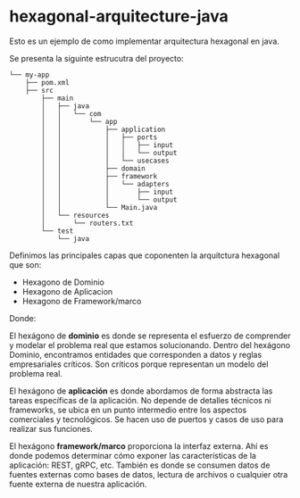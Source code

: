 # hexagonal-arquitecture-java

Esto es un ejemplo de como implementar arquitectura hexagonal en java.

Se presenta la siguinte estrucutra del proyecto:

```
└── my-app
    ├── pom.xml
    ├── src
        ├── main
        │   ├── java
        │   │   └── com
        │   │       └── app
        │   │           ├── application
        │   │           │   ├── ports
        │   │           │   │   ├── input
        │   │           │   │   └── output
        │   │           │   └── usecases
        │   │           ├── domain
        │   │           ├── framework
        │   │           │   └── adapters
        │   │           │       ├── input
        │   │           │       └── output
        │   │           └── Main.java
        │   └── resources
        │       └── routers.txt
        └── test
            └── java
```
Definimos las principales capas que coponenten la arquitctura hexagonal que son:

* Hexagono de Dominio
* Hexagono de Aplicacion
* Hexagono de Framework/marco

Donde:

El hexágono de **dominio** es donde se representa el esfuerzo de comprender y modelar el problema real que estamos solucionando.
Dentro del hexágono Dominio, encontramos entidades que corresponden a datos y reglas empresariales críticos. Son críticos porque representan un modelo del problema real.

El hexágono de **aplicación** es donde abordamos de forma abstracta las tareas específicas de la aplicación. No depende de detalles técnicos ni frameworks,
se ubica en un punto intermedio entre los aspectos comerciales y tecnológicos. Se hacen uso de puertos y casos de uso para realizar sus funciones.

El hexágono **framework/marco** proporciona la interfaz externa. Ahí es donde podemos determinar cómo exponer las características de la aplicación: REST, gRPC, etc.
También es donde se consumen datos de fuentes externas como bases de datos, lectura de archivos o cualquier otra fuente externa de nuestra aplicación.
